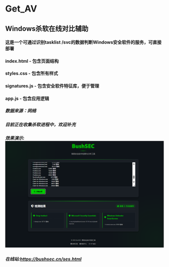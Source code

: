 # Get_AV
## Windows杀软在线对比辅助
#### 这是一个可通过识别tasklist /svc的数据判断Windows安全软件的服务，可直接部署
#### index.html - 包含页面结构
#### styles.css - 包含所有样式
#### signatures.js - 包含安全软件特征库，便于管理
#### app.js - 包含应用逻辑
##### 数据来源：网络
##### 目前正在收集杀软进程中，欢迎补充
##### 效果演示:![av](https://raw.githubusercontent.com/BushANQ/Get_AV/master/1.png)
##### 在线站:https://bushsec.cn/ses.html
